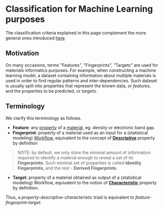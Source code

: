 # Classification for Machine Learning purposes

The classification criteria explained in this page complement the more general ones introduced [here](../../data/classification.md). 

## Motivation

On many occasions, terms "Features", "Fingerprints", "Targets" are used for materials informatics purposes. For example, when constructing a machine learning model, a dataset containing information about multiple materials is used in order to find regular patterns and inter-dependencies. Such dataset is usually split into properties that represent the known data, or *features*, and the properties to be predicted, or *targets*.

## Terminology

We clarify this terminology as follows.

- **Feature**: any [property](../overview.md) of a [material](../../materials/overview.md), eg. density or electronic band gap.
- **Fingerprint**: property of a material used as an input for a (statistical modeling) [Workflow](../../workflows/overview.md), equivalent to the concept of **[Descriptive](general.md)** property by definition

> NOTE: by default, we only store the minimal amount of information required to identify a material enough to reveal a set of its **Fingerprints**. Such minimal set of properties is called **Identity Fingerprints**, and the rest - **Derived Fingerprints**.

- **Target**: property of a material obtained as output of a (statistical modeling) Workflow, equivalent to the notion of **[Characteristic](general.md)** property by definition.

Thus, a *property-descriptive-characteristic* triad is equivalent to *feature-fingerprint-target*.
